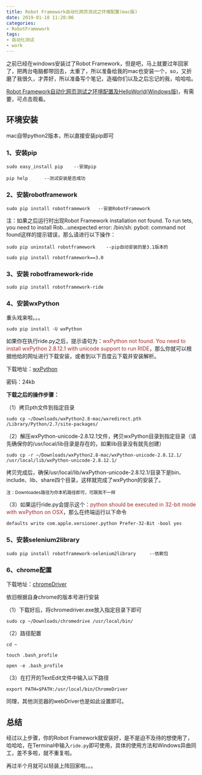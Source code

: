 ```yaml
---
title: Robot Framework自动化网页测试之环境配置(mac版)
date: 2019-01-18 11:20:06
categories: 
- RobotFramework
tags: 
- 自动化测试
- work
---
```


之前已经在windows安装过了Robot Framework，但是吧，马上就要过年回家了，把两台电脑都带回去，太重了，所以准备给我的mac也安装一个，so，又折磨了我很久，才弄好，所以准备写个笔记，造福你们以及之后忘记的我，哈哈哈。

[Robot Framework自动化网页测试之环境配置及HelloWorld(Windows版)](https://yuti.site/2019/01/12/RobotframeworkInstall/)，有需要，可点击观看。

## 环境安装

mac自带python2版本，所以直接安装pip即可

### 1、安装pip

```
sudo easy_install pip    --安装pip

pip help      --测试安装是否成功
```

### 2、安装robotframework

```
sudo pip install robotframework   --安装RobotFramework
```

注：如果之后运行时出现Robot Framework installation not found. To run tets, you need to install Rob…unexpected error: /bin/sh: pybot: command not found这样的提示错误，那么请进行以下操作：

```
sudo pip uninstall robotframework    --pip自动安装的是3.1版本的

sudo pip install robotframework==3.0
```

### 3、安装 robotframework-ride

```
sudo pip install robotframework-ride
```

### 4、安装wxPython

重头戏来啦。。。

```
sudo pip install -U wxPython
```

如果你在执行ride.py之后，提示语句为：<span style='color:brown'>wxPython not found. You need to install wxPython 2.8.12.1 with unicode support to run RIDE</span>，那么你就可以根据他给的网址进行下载安装，或者到以下百度云下载并安装解析。

下载地址：[wxPython](https://pan.baidu.com/s/1z7OqUK0BdyRZCpgWYaVsVQ )

密码：24kb 

**下载之后的操作步骤：**

（1）拷贝pth文件到指定目录

```
sudo cp ~/Downloads/wxPython2.8-mac/wxredirect.pth /Library/Python/2.7/site-packages/
```

（2）解压wxPython-unicode-2.8.12.1文件，拷贝wxPython目录到指定目录（请先确保你的/usr/local/lib目录是存在的，如果lib目录没有就先创建）

```
sudo cp -r ~/Downloads/wxPython2.8-mac/wxPython-unicode-2.8.12.1/ /usr/local/lib/wxPython-unicode-2.8.12.1/
```

拷贝完成后，确保/usr/local/lib/wxPython-unicode-2.8.12.1/目录下是bin、include、lib、share四个目录，这样就完成了wxPython的安装了。

<small>注：Downloades路径为你本机路径即可，可跟我不一样</small>

（3）如果运行ride.py会提示这个：<span style='color:brown'>python should be executed in 32-bit mode with wxPython on OSX</span>，那么在终端运行以下命令

```
defaults write com.apple.versioner.python Prefer-32-Bit -bool yes
```

### 5、安装selenium2library

```
sudo pip install robotframework-selenium2library     --依赖包
```

### 6、chrome配置

下载地址：[chromeDriver](http://chromedriver.storage.googleapis.com/index.html)

依旧根据自身chrome的版本号进行安装

（1）下载好后，将chromedriver.exe放入指定目录下即可

```
sudo cp ~/Downloads/chromedrive /usr/local/bin/
```

（2）路径配置

```
cd ~

touch .bash_profile

open -e .bash_profile
```

（3）在打开的TextEdit文件中输入以下路径

```
export PATH=$PATH:/usr/local/bin/ChromeDriver
```

同理，其他浏览器的webDriver也是如此设置即可。

## 总结

经过以上步骤，你的Robot Framework就安装好，是不是迫不及待的想使用了，哈哈哈，在Terminal中输入`ride.py`即可使用，具体的使用方法和Windows异曲同工，差不多啦，就不重复啦。

再过半个月就可以轻装上阵回家啦。。。